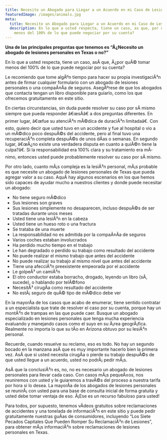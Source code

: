 ```yaml
---
title: Necesito un Abogado para LLegar a un Acuerdo en mi Caso de Lesiones
featuredImage: /images/animals.jpg
meta:
  title: Necesito un Abogado para LLegar a un Acuerdo en mi Caso de Lesiones
  description: En lo que a usted respecta, tiene un caso, as que, por qu tomar
    menos del 100% de lo que puede negociar por su cuenta?
---
```

<!--StartFragment-->

**Una de las principales preguntas que tenemos es “Â¿Necesito un abogado de lesiones personales en Texas o no?”**

En lo que a usted respecta, tiene un caso, asÃ­ que, Â¿por quÃ© tomar menos del 100% de lo que puede negociar por su cuenta?

Le recomiendo que tome algÃºn tiempo para hacer su propia investigaciÃ³n antes de firmar cualquier formulario con un abogado de lesiones personales o una compaÃ±Ã­a de seguros. AsegÃºrese de que los abogados que contacta tengan un libro disponible para guiarlo, como los que ofrecemos gratuitamente en este sitio.

En ciertas circunstancias, sin duda puede resolver su caso por sÃ­ mismo siempre que pueda responder â€œsÃ­â€ a dos preguntas diferentes. En primer lugar, â€œfue su atenciÃ³n mÃ©dica de duraciÃ³n limitadaâ€. Con esto, quiero decir que usted tuvo en un accidente y fue al hospital o vio a un mÃ©dico poco despuÃ©s del accidente, pero al final tuvo una recuperaciÃ³n completa despuÃ©s de unos dÃ­as o semanas. En segundo lugar, â€œÂ¿no existe una verdadera disputa en cuanto a quiÃ©n tiene la culpa?â€. Si la responsabilidad era 100% clara y su tratamiento era mÃ­nimo, entonces usted puede probablemente resolver su caso por sÃ­ mismo.

Por otro lado, cuanto mÃ¡s compleja es la lesiÃ³n personal, mÃ¡s probable es que necesite un abogado de lesiones personales de Texas que pueda agregar valor a su caso. AquÃ­ hay algunos escenarios en los que hemos sido capaces de ayudar mucho a nuestros clientes y donde puede necesitar un abogado:

* No tiene seguro mÃ©dico
* Sus lesiones son graves
* Sus lesiones simplemente no desaparecen, incluso despuÃ©s de ser tratadas durante unos meses
* Usted tiene una lesiÃ³n en la cabeza
* Usted tiene un hueso roto o una fractura
* Se trataba de una muerte
* La responsabilidad no es admitida por la compaÃ±Ã­a de seguros
* Varios coches estaban involucrados
* Ha perdido mucho tiempo en el trabajo
* Le han degradado o perdido su trabajo como resultado del accidente
* No puede realizar el mismo trabajo que antes del accidente
* No puede realizar su trabajo al mismo nivel que antes del accidente
* Tiene una afecciÃ³n preexistente empeorada por el accidente
* Le golpeÃ³ un camiÃ³n
* El otro conductor estaba borracho, drogado, leyendo un libro (sÃ­, sucede), o hablando por telÃ©fono
* NecesitÃ³ cirugÃ­a como resultado del accidente
* No estÃ¡ seguro de quÃ© tipo de mÃ©dico debe ver

En la mayorÃ­a de los casos que acabo de enumerar, tiene sentido contratar a un especialista que trate de resolver el caso por su cuenta, porque hay un montÃ³n de trampas en las que puede caer. Busque un abogado especializado en lesiones personales que tenga mucha experiencia evaluando y manejando casos como el suyo en su Ã¡rea geogrÃ¡fica. Realmente no importa lo que su tÃ­o en Arizona obtuvo por su lesiÃ³n personal.

Recuerde, cuando resuelve su reclamo, eso es todo. No hay un segundo bocado en la manzana asÃ­ que es muy importante hacerlo bien la primera vez. AsÃ­ que si usted necesita cirugÃ­a o pierde su trabajo despuÃ©s de que usted llegue a un acuerdo, usted no podrÃ¡ pedir mÃ¡s.

AsÃ­ que la conclusiÃ³n es, no, no es necesario un abogado de lesiones personales para llevar cada caso. Con casos mÃ¡s pequeÃ±os, nos reuniremos con usted y le guiaremos a travÃ©s del proceso a nuestra tarifa por hora si lo desea. La mayorÃ­a de los abogados de lesiones personales se reunirÃ¡ con usted para una base de consulta inicial de forma gratuita y usted debe tomar ventaja de eso. Â¡Ese es un recurso fabuloso para usted!

Para todos, por supuesto, tenemos vÃ­deos gratuitos sobre reclamaciones de accidentes y una tonelada de informaciÃ³n en este sitio y puede pedir gratuitamente nuestras guÃ­as de consumidores, incluyendo “Los Siete Pecados Capitales Que Pueden Romper Su ReclamaciÃ³n de Lesiones”, para obtener mÃ¡s informaciÃ³n sobre reclamaciones de lesiones personales en Texas.

<!--EndFragment-->